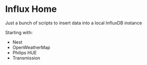 # Influx Home

Just a bunch of scripts to insert data into a local InfluxDB instance

Starting with:
- Nest
- OpenWeatherMap
- Philips HUE
- Transmission